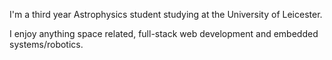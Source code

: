 I'm a third year Astrophysics student studying at the University of Leicester.

I enjoy anything space related, full-stack web development and embedded systems/robotics.
